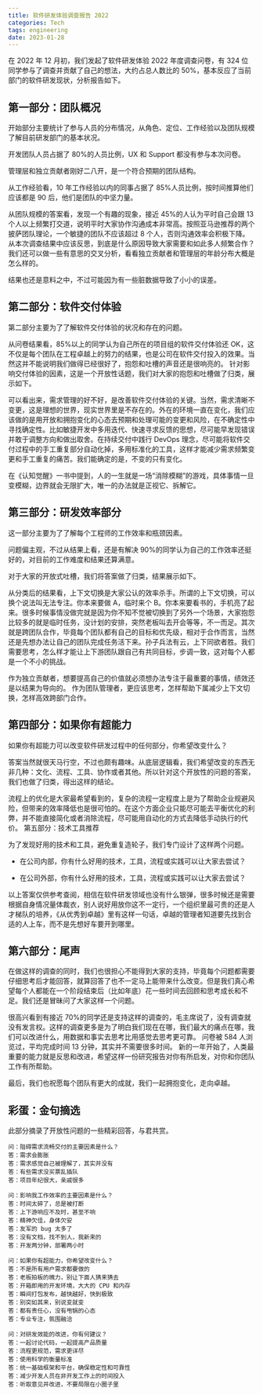 ```yaml
---
title: 软件研发体验调查报告 2022
categories: Tech
tags: engineering
date: 2023-01-28
---
```


在 2022 年 12 月初，我们发起了软件研发体验 2022 年度调查问卷，有 324 位同学参与了调查并贡献了自己的想法，大约占总人数比的 50%，基本反应了当前部门的软件研发现状，分析报告如下。

## 第一部分：团队概况

开始部分主要统计了参与人员的分布情况，从角色、定位、工作经验以及团队规模了解目前研发部门的基本状况。

开发团队人员占据了 80%的人员比例，UX 和 Support 都没有参与本次问卷。

管理层和独立贡献者刚好二八开，是一个符合预期的团队结构。

从工作经验看，10 年工作经验以内的同事占据了 85%人员比例，按时间推算他们应该都是 90 后，他们是团队的中坚力量。

从团队规模的答案看，发现一个有趣的现象，接近 45%的人认为平时自己会跟 13 个人以上频繁打交道，说明平时大家协作沟通成本非常高。按照亚马逊推荐的两个披萨团队理论，一个敏捷的团队不应该超过 8 个人，否则沟通效率会积极下降。从本次调查结果中应该反思，到底是什么原因导致大家需要和如此多人频繁合作？
我们还可以做一些有意思的交叉分析，看看独立贡献者和管理层的年龄分布大概是怎么样的。

结果也还是意料之中，不过可能因为有一些脏数据导致了小小的误差。

## 第二部分：软件交付体验

第二部分主要为了了解软件交付体验的状况和存在的问题。

从问卷结果看，85%以上的同学认为自己所在的项目组的软件交付体验还 OK，这不仅是每个团队在工程卓越上的努力的结果，也是公司在软件交付投入的效果。当然这并不能说明我们做得已经很好了，抱怨和吐槽的声音还是很响亮的。
针对影响交付体验的因素，这是一个开放性话题，我们对大家的抱怨和吐槽做了归类，展示如下。

可以看出来，需求管理的好不好，是改善软件交付体验的关键。当然，需求清晰不变更，这是理想的世界，现实世界里是不存在的。外在的环境一直在变化，我们应该做的是用开放和拥抱变化的心态去预期和处理可能的变更和风险，在不确定性中寻找确定性。比如敏捷开发中多用迭代、快速寻求反馈的思想，尽可能早发现错误并敢于调整方向和做出取舍。在持续交付中践行 DevOps 理念，尽可能将软件交付过程中的手工重复部分自动化掉，多用标准化的工具，这样才能减少需求频繁变更和手工重复的痛苦。我们能确定的是，不变的只有变化。

在《认知觉醒》一书中提到，人的一生就是一场“消除模糊”的游戏，具体事情一旦变模糊，边界就会无限扩大，唯一的办法就是正视它、拆解它。

## 第三部分：研发效率部分

这一部分主要为了了解每个工程师的工作效率和瓶颈因素。

问题偏主观，不过从结果上看，还是有解决 90%的同学认为自己的工作效率还挺好的，对目前的工作难度和结果还算满意。

对于大家的开放式吐槽，我们将答案做了归类，结果展示如下。

从分类后的结果看，上下文切换是大家公认的效率杀手。所谓的上下文切换，可以换个说法叫无法专注。你本来要做 A，临时来个 B。你本来要看书的，手机亮了起来。很多时候事情没做完就是因为你不知不觉被切换到了另外一个场景，大家抱怨比较多的就是临时任务，没计划的安排，突然老板叫去开会等等，不一而足。其次就是跨团队合作，毕竟每个团队都有自己的目标和优先级，相对于合作而言，当然还是先想办法让自己的团队完成任务活下来。孙子兵法有云，上下同欲者胜。我们需要思考，怎么样才能让上下游团队跟自己有共同目标，步调一致，这对每个人都是一个不小的挑战。

作为独立贡献者，想要提高自己的价值就必须想办法专注于最重要的事情，绩效还是以结果为导向的。
作为团队管理者，更应该思考，怎样帮助下属减少上下文切换，怎样高效跨部门合作。

## 第四部分：如果你有超能力

如果你有超能力可以改变软件研发过程中的任何部分，你希望改变什么？

答案当然就很天马行空，不过也颇有趣味。从底层逻辑看，我们希望改变的东西无非几种：文化、流程、工具、协作或者其他。所以针对这个开放性的问题的答案，我们也做了归类，得出这样的结论。

流程上的优化是大家最希望看到的，复杂的流程一定程度上是为了帮助企业规避风险，但带来的效率降低也是很可怕的。在这个方面企业只能尽可能去平衡优化的利弊，并不能直接简化或者消除流程，尽可能用自动化的方式去降低手动执行的代价。
第五部分：技术工具推荐

为了发现好用的技术和工具，避免重复造轮子，我们专门设计了这样两个问题。

- 在公司内部，你有什么好用的技术，工具，流程或实践可以让大家去尝试？

- 在公司外部，你有什么好用的技术，工具，流程或实践可以让大家去尝试？

以上答案仅供参考查阅，相信在软件研发领域也没有什么银弹，很多时候还是需要根据自身情况量体裁衣，别人说好用放你这不一定行，一个组织里最可贵的还是人才梯队的培养，《从优秀到卓越》里有这样一句话，卓越的管理者知道要先找到合适的人上车，而不是先想好车要开到哪里。

## 第六部分：尾声

在做这样的调查的同时，我们也很担心不能得到大家的支持，毕竟每个问题都需要仔细思考后才能回答，就算回答了也不一定马上能带来什么改变。但是我们真心希望每个人都能在一个阶段结束后（比如年底）花一些时间去回顾和思考成长和不足。我们还是冒昧问了大家这样一个问题。

很高兴看到有接近 70%的同学还是支持这样的调查的，毛主席说了，没有调查就没有发言权。这样的调查更多是为了明白我们现在在哪，我们最大的痛点在哪，我们可以改进什么，用数据和事实去思考比用感觉去思考更可靠。
问卷被 584 人浏览过，平均完成时间 13 分钟，其实并不需要很多时间。
新的一年开始了，人类最重要的能力就是反思和改进，希望这样一份研究报告对你有所启发，对你和你团队工作有所帮助。

最后，我们也祝愿每个团队有更大的成就，我们一起拥抱变化，走向卓越。

## 彩蛋：金句摘选

此部分摘录了开放性问题的一些精彩回答，与君共赏。

```
问：阻碍需求流畅交付的主要因素是什么？
答：需求会膨胀
答：需求感觉自己被理解了，其实并没有
答：有些需求没买票乱插队
答：项目年纪很大，亲戚很多

问：影响我工作效率的主要因素是什么？
答：时间太碎了，总是被打断
答：上下游响应不及时，甚至不响
答：精神欠佳，身体欠安
答：友军的 bug 太多了
答：没有文档，找不到人，我新来的
答：开发两分钟，部署两小时

问：如果你有超能力，你希望改变什么？
答：不是所有用户需求都要做的
答：老板拍板的魄力，别让下面人猜来猜去
答：开箱即用的开发环境，大大的 CPU 和内存
答：瞬间打包发布，越快越好，快到极致
答：别突如其来，别说变就变
答：都有责任心，没有甩锅的心态
答：专业专注，氛围融洽

问：对研发效能的改进，你有何建议？
答：一起讨论代码，一起提高产品质量
答：流程更规范，需求更详尽
答：使用科学的衡量标准
答：统一基础框架和平台，确保稳定性和可靠性
答：减少开发人员在非开发工作上的时间投入
答：听取意见并改进，不要局限在小圈子里
```
